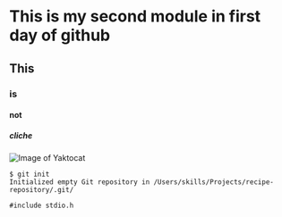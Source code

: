# This is my second module in first day of github 
## This
### is
#### not 
##### cliche
![Image of Yaktocat](https://octodex.github.com/images/yaktocat.png)
```
$ git init
Initialized empty Git repository in /Users/skills/Projects/recipe-repository/.git/
```
```
#include stdio.h
```
